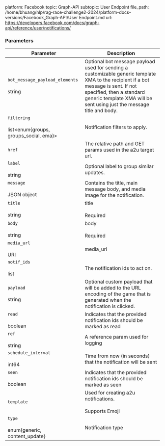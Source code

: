 platform: Facebook
topic: Graph-API
subtopic: User Endpoint
file_path: /home/bhuang/nlp/rag-race-challenge2-2024/platform-docs-versions/Facebook_Graph-API/User Endpoint.md
url: https://developers.facebook.com/docs/graph-api/reference/user/notifications/


### Parameters

| Parameter | Description |
| --- | --- |
| `bot_message_payload_elements`<br><br>string | Optional bot message payload used for sending a customizable generic template XMA to the recipient if a bot message is sent. If not specified, then a standard generic template XMA will be sent using just the message title and body. |
| `filtering`<br><br>list<enum{groups, groups\_social, ema}> | Notification filters to apply. |
| `href` | The relative path and GET params used in the a2u target url. |
| `label`<br><br>string | Optional label to group similar updates. |
| `message`<br><br>JSON object | Contains the title, main message body, and media image for the notification. |
| `title`<br><br>string | title<br><br>Required |
| `body`<br><br>string | body<br><br>Required |
| `media_url`<br><br>URI | media\_url |
| `notif_ids`<br><br>list<string> | The notification ids to act on. |
| `payload`<br><br>string | Optional custom payload that will be added to the URL encoding of the game that is generated when the notification is clicked. |
| `read`<br><br>boolean | Indicates that the provided notification ids should be marked as read |
| `ref`<br><br>string | A reference param used for logging |
| `schedule_interval`<br><br>int64 | Time from now (in seconds) that the notification will be sent |
| `seen`<br><br>boolean | Indicates that the provided notification ids should be marked as seen |
| `template` | Used for creating a2u notifications.<br><br>Supports Emoji |
| `type`<br><br>enum{generic, content\_update} | Notification type |
